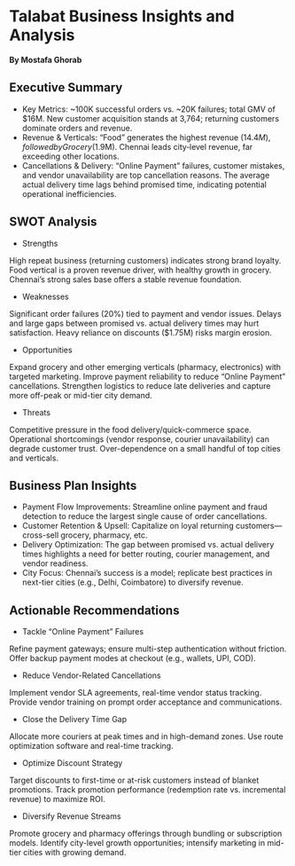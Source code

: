 # Talabat Business Insights and Analysis
**By Mostafa Ghorab**  

## Executive Summary
- Key Metrics: ~100K successful orders vs. ~20K failures; total GMV of $16M. New customer acquisition stands at 3,764; returning customers dominate orders and revenue.
- Revenue & Verticals: “Food” generates the highest revenue ($14.4M), followed by Grocery ($1.9M). Chennai leads city‐level revenue, far exceeding other locations.
- Cancellations & Delivery: “Online Payment” failures, customer mistakes, and vendor unavailability are top cancellation reasons. The average actual delivery time lags behind promised time, indicating potential operational inefficiencies.

## SWOT Analysis
- Strengths
  
High repeat business (returning customers) indicates strong brand loyalty.
Food vertical is a proven revenue driver, with healthy growth in grocery.
Chennai’s strong sales base offers a stable revenue foundation.

- Weaknesses
  
Significant order failures (20%) tied to payment and vendor issues.
Delays and large gaps between promised vs. actual delivery times may hurt satisfaction.
Heavy reliance on discounts ($1.75M) risks margin erosion.

- Opportunities
  
Expand grocery and other emerging verticals (pharmacy, electronics) with targeted marketing.
Improve payment reliability to reduce “Online Payment” cancellations.
Strengthen logistics to reduce late deliveries and capture more off-peak or mid-tier city demand.

- Threats
  
Competitive pressure in the food delivery/quick-commerce space.
Operational shortcomings (vendor response, courier unavailability) can degrade customer trust.
Over-dependence on a small handful of top cities and verticals.

## Business Plan Insights
- Payment Flow Improvements: Streamline online payment and fraud detection to reduce the largest single cause of order cancellations.
- Customer Retention & Upsell: Capitalize on loyal returning customers—cross-sell grocery, pharmacy, etc.
- Delivery Optimization: The gap between promised vs. actual delivery times highlights a need for better routing, courier management, and vendor readiness.
- City Focus: Chennai’s success is a model; replicate best practices in next-tier cities (e.g., Delhi, Coimbatore) to diversify revenue.

## Actionable Recommendations
- Tackle “Online Payment” Failures
  
Refine payment gateways; ensure multi-step authentication without friction.
Offer backup payment modes at checkout (e.g., wallets, UPI, COD).

- Reduce Vendor-Related Cancellations
  
Implement vendor SLA agreements, real-time vendor status tracking.
Provide vendor training on prompt order acceptance and communications.

- Close the Delivery Time Gap
  
Allocate more couriers at peak times and in high-demand zones.
Use route optimization software and real-time tracking.

- Optimize Discount Strategy
  
Target discounts to first-time or at-risk customers instead of blanket promotions.
Track promotion performance (redemption rate vs. incremental revenue) to maximize ROI.

- Diversify Revenue Streams
  
Promote grocery and pharmacy offerings through bundling or subscription models.
Identify city-level growth opportunities; intensify marketing in mid-tier cities with growing demand.
